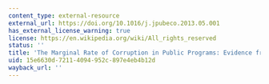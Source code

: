 ```yaml
---
content_type: external-resource
external_url: https://doi.org/10.1016/j.jpubeco.2013.05.001
has_external_license_warning: true
license: https://en.wikipedia.org/wiki/All_rights_reserved
status: ''
title: 'The Marginal Rate of Corruption in Public Programs: Evidence from India'
uid: 15e6630d-7211-4094-952c-897e4eb4b12d
wayback_url: ''
---
```

